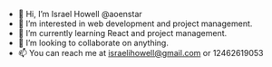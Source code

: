 - 👋 Hi, I’m Israel Howell @aoenstar
- 👀 I’m interested in web development and project management.
- 🌱 I’m currently learning React and project management.
- 💞️ I’m looking to collaborate on anything.
- 📫 You can reach me at israelihowell@gmail.com  or 12462619053

